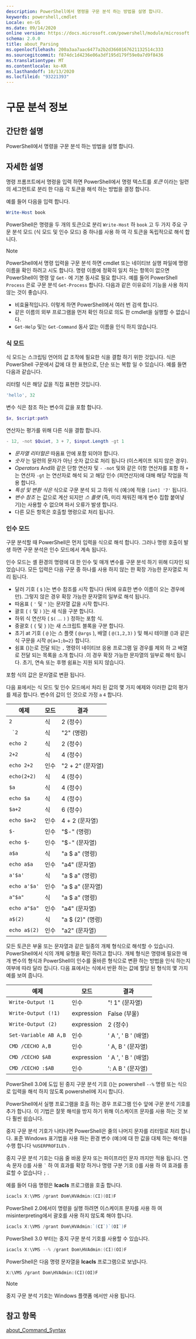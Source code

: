 ```yaml
---
description: PowerShell에서 명령을 구문 분석 하는 방법을 설명 합니다.
keywords: powershell,cmdlet
Locale: en-US
ms.date: 09/14/2020
online version: https://docs.microsoft.com/powershell/module/microsoft.powershell.core/about/about_parsing?view=powershell-6&WT.mc_id=ps-gethelp
schema: 2.0.0
title: about_Parsing
ms.openlocfilehash: 200a3aa7aac6477a2b2d3660167621132514c333
ms.sourcegitcommit: f874dc1d4236e06a3df195d179f59e0a7d9f8436
ms.translationtype: MT
ms.contentlocale: ko-KR
ms.lasthandoff: 10/13/2020
ms.locfileid: "93221393"
---
```

# <a name="about-parsing"></a>구문 분석 정보

## <a name="short-description"></a>간단한 설명

PowerShell에서 명령을 구문 분석 하는 방법을 설명 합니다.

## <a name="long-description"></a>자세한 설명

명령 프롬프트에서 명령을 입력 하면 PowerShell에서 명령 텍스트를 _토큰_ 이라는 일련의 세그먼트로 분리 한 다음 각 토큰을 해석 하는 방법을 결정 합니다.

예를 들어 다음을 입력 합니다.

```powershell
Write-Host book
```

PowerShell은 명령을 두 개의 토큰으로 분리 `Write-Host` 하 `book` 고 두 가지 주요 구문 분석 모드 (식 모드 및 인수 모드) 중 하나를 사용 하 여 각 토큰을 독립적으로 해석 합니다.

> [!NOTE]
> PowerShell에서 명령 입력을 구문 분석 하면 cmdlet 또는 네이티브 실행 파일에 명령 이름을 확인 하려고 시도 합니다. 명령 이름에 정확히 일치 하는 항목이 없으면 PowerShell이 명령 앞 `Get-` 에 기본 동사로 필요 합니다. 예를 들어 PowerShell `Process` 은로 구문 분석 `Get-Process` 합니다. 다음과 같은 이유로이 기능을 사용 하지 않는 것이 좋습니다.
>
> - 비효율적입니다. 이렇게 하면 PowerShell에서 여러 번 검색 합니다.
> - 같은 이름의 외부 프로그램을 먼저 확인 하므로 의도 한 cmdlet을 실행할 수 없습니다.
> - `Get-Help` 및는 `Get-Command` 동사 없는 이름을 인식 하지 않습니다.

### <a name="expression-mode"></a>식 모드

식 모드는 스크립팅 언어의 값 조작에 필요한 식을 결합 하기 위한 것입니다. 식은 PowerShell 구문에서 값에 대 한 표현으로, 단순 또는 복합 일 수 있습니다. 예를 들면 다음과 같습니다.

리터럴 식은 해당 값을 직접 표현한 것입니다. 

```powershell
'hello', 32
```

변수 식은 참조 하는 변수의 값을 포함 합니다. 

```powershell
$x, $script:path
```
연산자는 평가를 위해 다른 식을 결합 합니다. 

```powershell
- 12, -not $Quiet, 3 + 7, $input.Length -gt 1
```

- _문자열 리터럴은_ 따옴표 안에 포함 되어야 합니다.
- _숫자_ 는 일련의 문자가 아닌 숫자 값으로 처리 됩니다 (이스케이프 되지 않은 경우).
- _Operators_ And와 같은 단항 연산자 및 `-` `-not` 및와 같은 이항 연산자를 포함 하 `+` 는 연산자 `-gt` 는 연산자로 해석 되 고 해당 인수 (피연산자)에 대해 해당 작업을 적용 합니다.
- _특성 및 변환 식은_ 식으로 구문 분석 되 고 하위 식 (예:)에 적용 `[int] '7'` 됩니다.
- _변수 참조_ 는 값으로 계산 되지만 _스 플랫_ (즉, 미리 채워진 매개 변수 집합 붙여넣기)는 사용할 수 없으며 파서 오류가 발생 합니다.
- 다른 모든 항목은 호출할 명령으로 처리 됩니다.

### <a name="argument-mode"></a>인수 모드

구문 분석할 때 PowerShell은 먼저 입력을 식으로 해석 합니다. 그러나 명령 호출이 발생 하면 구문 분석은 인수 모드에서 계속 됩니다.

인수 모드는 셸 환경의 명령에 대 한 인수 및 매개 변수를 구문 분석 하기 위해 디자인 되었습니다. 모든 입력은 다음 구문 중 하나를 사용 하지 않는 한 확장 가능한 문자열로 처리 됩니다.

- 달러 기호 ( `$` )는 변수 참조를 시작 합니다 (뒤에 유효한 변수 이름이 오는 경우에만). 그렇지 않은 경우 확장 가능한 문자열의 일부로 해석 됩니다.
- 따옴표 ( `'` 및 `"` )는 문자열 값을 시작 합니다.
- 괄호 ( `(` 및 `)` )는 새 식을 구분 합니다.
- 하위 식 연산자 ( `$(` ... `)` ) 정하는 포함 식.
- 중괄호 ( `{` 및 `}` )는 새 스크립트 블록을 구분 합니다.
- 초기 at 기호 ( `@` )는 스 플랫 ( `@args` ), 배열 ( `@(1,2,3)` ) 및 해시 테이블 ()과 같은 식 구문을 시작 `@{a=1;b=2}` 합니다.
- 쉼표 ()는로 전달 되는 `,` 명령이 네이티브 응용 프로그램 일 경우를 제외 하 고 배열로 전달 되는 목록을 소개 합니다 .이 경우 확장 가능한 문자열의 일부로 해석 됩니다. 초기, 연속 또는 후행 쉼표는 지원 되지 않습니다.

포함 식의 값은 문자열로 변환 됩니다.

다음 표에서는 식 모드 및 인수 모드에서 처리 된 값의 몇 가지 예제와 이러한 값의 평가를 제공 합니다. 변수의 값이 인 것으로 가정 `a` `4` 합니다.

|       예제        |    모드    |      결과       |
| -------------------- | ---------- | ----------------- |
| `2`                  | 식 | 2 (정수)       |
| `` `2``              | 식 | "2" (명령)     |
| `echo 2`             | 식 | 2 (정수)       |
| `2+2`                | 식 | 4 (정수)       |
| `echo 2+2`           | 인수   | "2 + 2" (문자열)    |
| `echo(2+2)`          | 식 | 4 (정수)       |
| `$a`                 | 식 | 4 (정수)       |
| `echo $a`            | 식 | 4 (정수)       |
| `$a+2`               | 식 | 6 (정수)       |
| `echo $a+2`          | 인수   | 4 + 2 (문자열)      |
| `$-`                 | 인수   | "$-" (명령)    |
| `echo $-`            | 인수   | "$-" (문자열)     |
| `a$a`                | 식 | "a $ a" (명령)   |
| `echo a$a`           | 인수   | "a4" (문자열)     |
| `a'$a'`              | 식 | "a $ a" (명령)   |
| `echo a'$a'`         | 인수   | "a $ a" (문자열)    |
| `a"$a"`              | 식 | "a $ a" (명령)   |
| `echo a"$a"`         | 인수   | "a4" (문자열)     |
| `a$(2)`              | 식 | "a $ (2)" (명령) |
| `echo a$(2)`         | 인수   | "a2" (문자열)     |

모든 토큰은 부울 또는 문자열과 같은 일종의 개체 형식으로 해석할 수 있습니다. PowerShell에서 식의 개체 유형을 확인 하려고 합니다.
개체 형식은 명령에 필요한 매개 변수의 형식과 PowerShell이 인수를 올바른 형식으로 변환 하는 방법을 인식 하는지 여부에 따라 달라 집니다. 다음 표에서는 식에서 반환 하는 값에 할당 된 형식의 몇 가지 예를 보여 줍니다.

|       예제          |    모드    |     결과      |
| ---------------------- | ---------- | --------------- |
| `Write-Output !1`      | 인수   | "! 1" (문자열)   |
| `Write-Output (!1)`    | expression | False (부울) |
| `Write-Output (2)`     | expression | 2 (정수)     |
| `Set-Variable AB A,B`  | 인수   | ' A ', ' B ' (배열) |
| `CMD /CECHO A,B`       | 인수   | ' A, B ' (문자열)  |
| `CMD /CECHO $AB`       | expression | ' A ', ' B ' (배열) |
| `CMD /CECHO :$AB`      | 인수   | ': A B ' (문자열) |

PowerShell 3.0에 도입 된 중지 구문 분석 기호 ()는 powershell `--%` 명령 또는 식으로 입력을 해석 하지 않도록 powershell에 지시 합니다.

PowerShell에서 실행 프로그램을 호출 하는 경우 프로그램 인수 앞에 구문 분석 기호를 추가 합니다. 이 기법은 잘못 해석을 방지 하기 위해 이스케이프 문자를 사용 하는 것 보다 훨씬 쉽습니다.

중지 구문 분석 기호가 나타나면 PowerShell은 줄의 나머지 문자를 리터럴로 처리 합니다. 표준 Windows 표기법을 사용 하는 환경 변수 (예:)에 대 한 값을 대체 하는 해석을 수행 합니다 `%USERPROFILE%` .

중지 구문 분석 기호는 다음 줄 바꿈 문자 또는 파이프라인 문자 까지만 적용 됩니다. 연속 문자 ()를 사용 `` ` `` 하 여 효과를 확장 하거나 명령 구분 기호 ()를 사용 하 여 효과를 종료할 수 없습니다 `;` .

예를 들어 다음 명령은 **Icacls** 프로그램을 호출 합니다.

```powershell
icacls X:\VMS /grant Dom\HVAdmin:(CI)(OI)F
```

PowerShell 2.0에서이 명령을 실행 하려면 이스케이프 문자를 사용 하 여 misinterpreting에서 괄호를 사용 하지 않도록 해야 합니다.

```powershell
icacls X:\VMS /grant Dom\HVAdmin:`(CI`)`(OI`)F
```

PowerShell 3.0 부터는 중지 구문 분석 기호를 사용할 수 있습니다.

```powershell
icacls X:\VMS --% /grant Dom\HVAdmin:(CI)(OI)F
```

PowerShell은 다음 명령 문자열을 **Icacls** 프로그램으로 보냅니다.

`X:\VMS /grant Dom\HVAdmin:(CI)(OI)F`

> [!NOTE]
> 중지 구문 분석 기호는 Windows 플랫폼 에서만 사용 됩니다.

## <a name="see-also"></a>참고 항목

[about_Command_Syntax](about_Command_Syntax.md)
